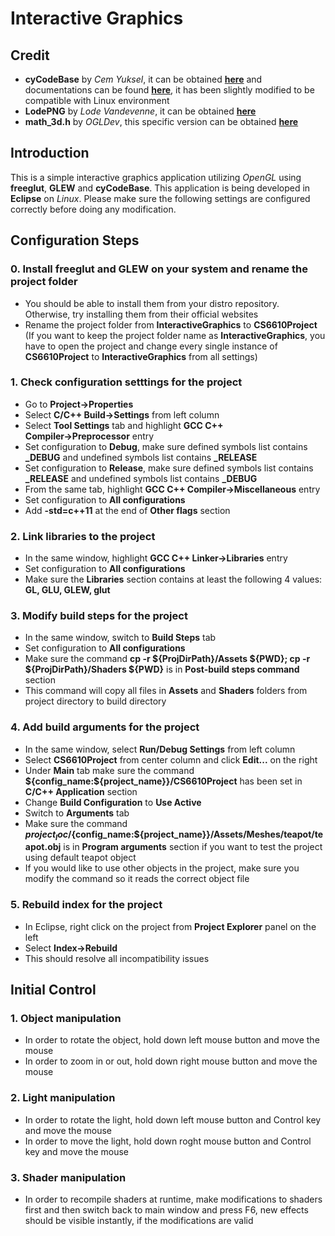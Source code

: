 # Interactive Graphics

## Credit
- **cyCodeBase** by *Cem Yuksel*, it can be obtained **[here](https://github.com/cemyuksel/cyCodeBase "cyCodeBase source code")** and documentations can be found **[here](http://www.cemyuksel.com/cyCodeBase/code.html "cyCodeBase documentation")**, it has been slightly modified to be compatible with Linux environment
- **LodePNG** by *Lode Vandevenne*, it can be obtained **[here](http://lodev.org/lodepng/ "LodePNG source code")**
- **math_3d.h** by *OGLDev*, this specific version can be obtained **[here](https://github.com/triplepointfive/ogldev/blob/master/tutorial21/math_3d.h "math_3d.h source code")**

## Introduction
 This is a simple interactive graphics application utilizing *OpenGL* using **freeglut**, **GLEW** and **cyCodeBase**.
 This application is being developed in **Eclipse** on *Linux*.
 Please make sure the following settings are configured correctly before doing any modification.

## Configuration Steps
### 0. Install freeglut and GLEW on your system and rename the project folder
  - You should be able to install them from your distro repository. Otherwise, try installing them from their official websites
  - Rename the project folder from **InteractiveGraphics** to **CS6610Project** (If you want to keep the project folder name as **InteractiveGraphics**, you have to open the project and change every single instance of **CS6610Project** to **InteractiveGraphics** from all settings)
 
### 1. Check configuration setttings for the project
  - Go to **Project→Properties**
  - Select **C/C++ Build→Settings** from left column
  - Select **Tool Settings** tab and highlight **GCC C++ Compiler→Preprocessor** entry
  - Set configuration to **Debug**, make sure defined symbols list contains **_DEBUG** and undefined symbols list contains **_RELEASE**
  - Set configuration to **Release**, make sure defined symbols list contains **_RELEASE** and undefined symbols list contains **_DEBUG**
  - From the same tab, highlight **GCC C++ Compiler→Miscellaneous** entry
  - Set configuration to **All configurations**
  - Add **-std=c++11** at the end of **Other flags** section

### 2. Link libraries to the project
  - In the same window, highlight **GCC C++ Linker→Libraries** entry
  - Set configuration to **All configurations**
  - Make sure the **Libraries** section contains at least the following 4 values: **GL, GLU, GLEW, glut**
  
### 3. Modify build steps for the project
  - In the same window, switch to **Build Steps** tab
  - Set configuration to **All configurations**
  - Make sure the command **cp -r ${ProjDirPath}/Assets ${PWD}; cp -r ${ProjDirPath}/Shaders ${PWD}** is in **Post-build steps command** section
  - This command will copy all files in **Assets** and **Shaders** folders from project directory to build directory
  
### 4. Add build arguments for the project
  - In the same window, select **Run/Debug Settings** from left column
  - Select **CS6610Project** from center column and click **Edit...** on the right
  - Under **Main** tab make sure the command **${config_name:${project_name}}/CS6610Project** has been set in **C/C++ Application** section
  - Change **Build Configuration** to **Use Active**
  - Switch to **Arguments** tab
  - Make sure the command **${project_loc}/${config_name:${project_name}}/Assets/Meshes/teapot/teapot.obj** is in **Program arguments** section if you want to test the project using default teapot object
  - If you would like to use other objects in the project, make sure you modify the command so it reads the correct object file
  
### 5. Rebuild index for the project
  - In Eclipse, right click on the project from **Project Explorer** panel on the left
  - Select **Index→Rebuild**
  - This should resolve all incompatibility issues
  
## Initial Control
### 1. Object manipulation
  - In order to rotate the object, hold down left mouse button and move the mouse
  - In order to zoom in or out, hold down right mouse button and move the mouse

### 2. Light manipulation
  - In order to rotate the light, hold down left mouse button and Control key and move the mouse
  - In order to move the light, hold down roght mouse button and Control key and move the mouse
  
### 3. Shader manipulation
  - In order to recompile shaders at runtime, make modifications to shaders first and then switch back to main window and press F6, new effects should be visible instantly, if the modifications are valid
